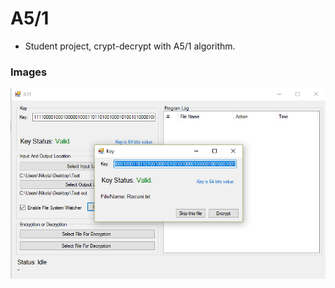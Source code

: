 # A5/1

- Student project, crypt-decrypt with A5/1 algorithm.

### Images
![alt tag](https://raw.githubusercontent.com/nikolan92/A51/master/Images/A51.png)


